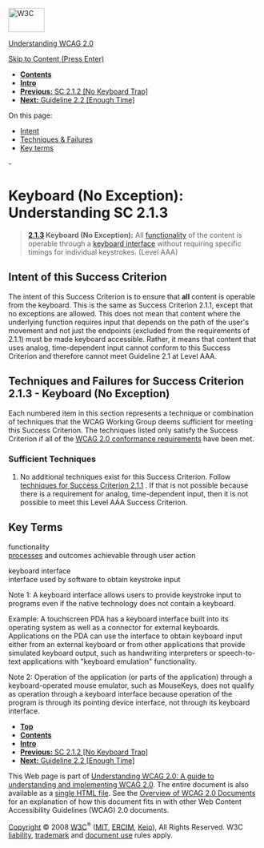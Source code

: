 [<img src="http://www.w3.org/Icons/w3c_home" alt="W3C" width="72" height="48" />](http://www.w3.org/)

[Understanding WCAG 2.0](http://www.w3.org/TR/2008/WD-UNDERSTANDING-WCAG20-20081103/)

[Skip to Content (Press Enter)](#maincontent)

<span id="top"></span>

-   **[Contents](http://www.w3.org/TR/2008/WD-UNDERSTANDING-WCAG20-20081103/#contents "Table of Contents")**
-   **[Intro](intro.html "Introduction to Understanding WCAG 2.0")**
-   [**Previous:** SC 2.1.2 \[No Keyboard Trap\]](keyboard-operation-trapping.html "Understanding SC  2.1.2 [No Keyboard Trap]")
-   [**Next:** Guideline 2.2 \[Enough Time\]](time-limits.html "Understanding Guideline  2.2 [Enough Time]")

On this page:

-   [Intent](#keyboard-operation-all-funcs-intent-head)
-   [Techniques & Failures](#keyboard-operation-all-funcs-techniques-head)
-   [Key terms](#key-terms)

<span id="maincontent">-</span>

<span id="keyboard-operation-all-funcs"></span> **Keyboard (No Exception)**<span class="screenreader">:</span> Understanding SC 2.1.3
=====================================================================================================================================

> **[2.1.3](http://www.w3.org/TR/2008/PR-WCAG20-20081103/#keyboard-operation-all-funcs) Keyboard (No Exception):** All <a href="#functiondef" class="termref">functionality</a> of the content is operable through a <a href="#keybrd-interfacedef" class="termref">keyboard interface</a> without requiring specific timings for individual keystrokes. (Level AAA)

Intent of this Success Criterion
--------------------------------

The intent of this Success Criterion is to ensure that **all** content is operable from the keyboard. This is the same as Success Criterion 2.1.1, except that no exceptions are allowed. This does not mean that content where the underlying function requires input that depends on the path of the user's movement and not just the endpoints (excluded from the requirements of 2.1.1) must be made keyboard accessible. Rather, it means that content that uses analog, time-dependent input cannot conform to this Success Criterion and therefore cannot meet Guideline 2.1 at Level AAA.

Techniques and Failures for Success Criterion 2.1.3 - Keyboard (No Exception)
-----------------------------------------------------------------------------

Each numbered item in this section represents a technique or combination of techniques that the WCAG Working Group deems sufficient for meeting this Success Criterion. The techniques listed only satisfy the Success Criterion if all of the [WCAG 2.0 conformance requirements](http://www.w3.org/TR/2008/PR-WCAG20-20081103/#conformance-reqs) have been met.

### Sufficient Techniques

1.  No additional techniques exist for this Success Criterion. Follow [techniques for Success Criterion 2.1.1](http://www.w3.org/TR/2008/WD-UNDERSTANDING-WCAG20-20081103/keyboard-operation-keyboard-operable.html#keyboard-operation-keyboard-operable-techniques-head) . If that is not possible because there is a requirement for analog, time-dependent input, then it is not possible to meet this Level AAA Success Criterion.

Key Terms
---------

 <span id="functiondef"></span> functionality  
<a href="http://www.w3.org/TR/2008/PR-WCAG20-20081103/#processdef" class="termref">processes</a> and outcomes achievable through user action

 <span id="keybrd-interfacedef"></span> keyboard interface  
interface used by software to obtain keystroke input

Note 1: A keyboard interface allows users to provide keystroke input to programs even if the native technology does not contain a keyboard.

Example: A touchscreen PDA has a keyboard interface built into its operating system as well as a connector for external keyboards. Applications on the PDA can use the interface to obtain keyboard input either from an external keyboard or from other applications that provide simulated keyboard output, such as handwriting interpreters or speech-to-text applications with "keyboard emulation" functionality.

Note 2: Operation of the application (or parts of the application) through a keyboard-operated mouse emulator, such as MouseKeys, does not qualify as operation through a keyboard interface because operation of the program is through its pointing device interface, not through its keyboard interface.

-   **[Top](#top)**
-   **[Contents](http://www.w3.org/TR/2008/WD-UNDERSTANDING-WCAG20-20081103/#contents "Table of Contents")**
-   **[Intro](intro.html "Introduction to Understanding WCAG 2.0")**
-   [**Previous:** SC 2.1.2 \[No Keyboard Trap\]](keyboard-operation-trapping.html "Understanding SC  2.1.2 [No Keyboard Trap]")
-   [**Next:** Guideline 2.2 \[Enough Time\]](time-limits.html "Understanding Guideline  2.2 [Enough Time]")

This Web page is part of [Understanding WCAG 2.0: A guide to understanding and implementing WCAG 2.0](http://www.w3.org/TR/2008/WD-UNDERSTANDING-WCAG20-20081103/). The entire document is also available as a [single HTML file](complete.html). See the [Overview of WCAG 2.0 Documents](http://www.w3.org/WAI/intro/wcag20) for an explanation of how this document fits in with other Web Content Accessibility Guidelines (WCAG) 2.0 documents.

[Copyright](http://www.w3.org/Consortium/Legal/ipr-notice#Copyright) © 2008 [W3C](http://www.w3.org/)<sup>®</sup> ([MIT](http://www.csail.mit.edu/), [ERCIM](http://www.ercim.org/), [Keio](http://www.keio.ac.jp/)), All Rights Reserved. W3C [liability](http://www.w3.org/Consortium/Legal/ipr-notice#Legal_Disclaimer), [trademark](http://www.w3.org/Consortium/Legal/ipr-notice#W3C_Trademarks) and [document use](http://www.w3.org/Consortium/Legal/copyright-documents) rules apply.
